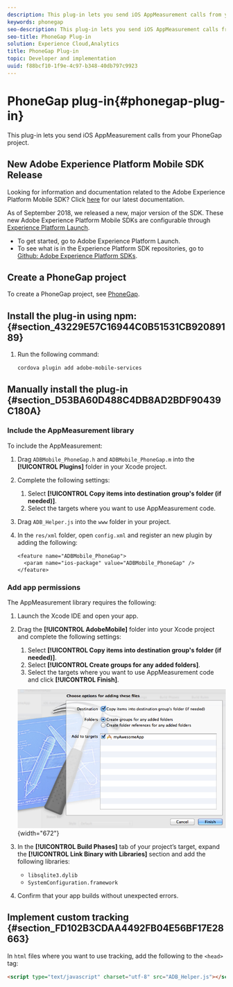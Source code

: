 ```yaml
---
description: This plug-in lets you send iOS AppMeasurement calls from your PhoneGap project.
keywords: phonegap
seo-description: This plug-in lets you send iOS AppMeasurement calls from your PhoneGap project.
seo-title: PhoneGap Plug-in
solution: Experience Cloud,Analytics
title: PhoneGap Plug-in
topic: Developer and implementation
uuid: f88bcf10-1f9e-4c97-b348-40db797c9923
---
```


# PhoneGap plug-in{#phonegap-plug-in}

This plug-in lets you send iOS AppMeasurement calls from your PhoneGap project.

## New Adobe Experience Platform Mobile SDK Release

Looking for information and documentation related to the Adobe Experience Platform Mobile SDK? Click [here](https://aep-sdks.gitbook.io/docs/) for our latest documentation.

As of September 2018, we released a new, major version of the SDK. These new Adobe Experience Platform Mobile SDKs are configurable through [Experience Platform Launch](https://www.adobe.com/experience-platform/launch.html).

* To get started, go to Adobe Experience Platform Launch.
* To see what is in the Experience Platform SDK repositories, go to [Github: Adobe Experience Platform SDKs](https://github.com/Adobe-Marketing-Cloud/acp-sdks).


## Create a PhoneGap project

To create a PhoneGap project, see [PhoneGap](https://helpx.adobe.com/experience-manager/6-4/mobile/using/phonegap.html).

## Install the plug-in using npm: {#section_43229E57C16944C0B51531CB92089189}

1. Run the following command: 

   ```
   cordova plugin add adobe-mobile-services
   ```

## Manually install the plug-in {#section_D53BA60D488C4DB8AD2BDF90439C180A}

### Include the AppMeasurement library

To include the AppMeasurement:

1. Drag `ADBMobile_PhoneGap.h` and  `ADBMobile_PhoneGap.m` into the **[!UICONTROL Plugins]** folder in your Xcode project. 
1. Complete the following settings:

    1. Select **[!UICONTROL Copy items into destination group's folder (if needed)]**. 
    1. Select the targets where you want to use AppMeasurement code.

1. Drag `ADB_Helper.js` into the `www` folder in your project. 
1. In the `res/xml` folder, open `config.xml` and register an new plugin by adding the following: 

   ```
   <feature name="ADBMobile_PhoneGap"> 
     <param name="ios-package" value="ADBMobile_PhoneGap" /> 
   </feature>
   ```

### Add app permissions

The AppMeasurement library requires the following:

1. Launch the Xcode IDE and open your app. 
1. Drag the **[!UICONTROL AdobeMobile]** folder into your Xcode project and complete the following settings:

    1. Select **[!UICONTROL Copy items into destination group's folder (if needed)]**. 
    1. Select **[!UICONTROL Create groups for any added folders]**. 
    1. Select the targets where you want to use AppMeasurement code and click **[!UICONTROL Finish]**.

   ![](assets/xcode-settings.png){width="672"}

1. In the **[!UICONTROL Build Phases]** tab of your project’s target, expand the **[!UICONTROL Link Binary with Libraries]** section and add the following libraries:

    * `libsqlite3.dylib`
    * `SystemConfiguration.framework`

1. Confirm that your app builds without unexpected errors.

## Implement custom tracking {#section_FD102B3CDAA4492FB04E56BF17E28663}

In `html` files where you want to use tracking, add the following to the `<head>` tag:

```html
<script type="text/javascript" charset="utf-8" src="ADB_Helper.js"></script>
```

